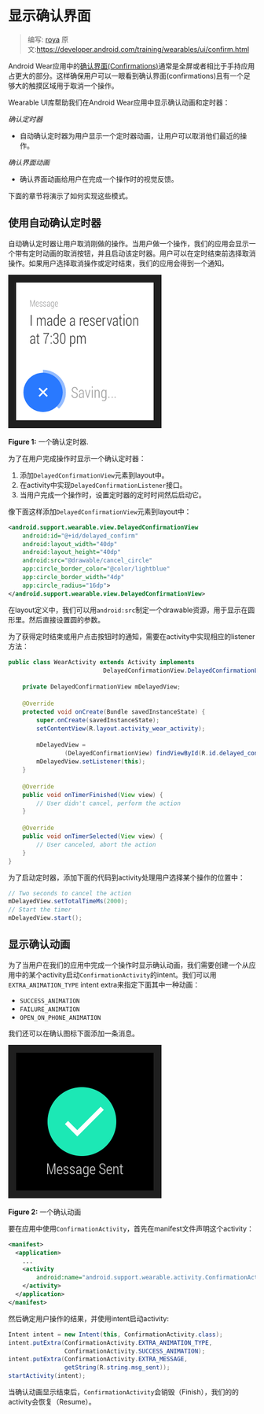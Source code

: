 # 显示确认界面

> 编写: [roya](https://github.com/RoyaAoki) 原文:<https://developer.android.com/training/wearables/ui/confirm.html>

Android Wear应用中的[确认界面(Confirmations)](https://developer.android.com/design/wear/patterns.html#Countdown)通常是全屏或者相比于手持应用占更大的部分。这样确保用户可以一眼看到确认界面(confirmations)且有一个足够大的触摸区域用于取消一个操作。

Wearable UI库帮助我们在Android Wear应用中显示确认动画和定时器：

*确认定时器*

* 自动确认定时器为用户显示一个定时器动画，让用户可以取消他们最近的操作。


*确认界面动画*

* 确认界面动画给用户在完成一个操作时的视觉反馈。

下面的章节将演示了如何实现这些模式。

## 使用自动确认定时器

自动确认定时器让用户取消刚做的操作。当用户做一个操作，我们的应用会显示一个带有定时动画的取消按钮，并且启动该定时器。用户可以在定时结束前选择取消操作。如果用户选择取消操作或定时结束，我们的应用会得到一个通知。

![](09_uilib.png)

**Figure 1:** 一个确认定时器.

为了在用户完成操作时显示一个确认定时器：

1. 添加`DelayedConfirmationView`元素到layout中。
2. 在activity中实现`DelayedConfirmationListener`接口。
3. 当用户完成一个操作时，设置定时器的定时时间然后启动它。

像下面这样添加`DelayedConfirmationView`元素到layout中：

```xml
<android.support.wearable.view.DelayedConfirmationView
    android:id="@+id/delayed_confirm"
    android:layout_width="40dp"
    android:layout_height="40dp"
    android:src="@drawable/cancel_circle"
    app:circle_border_color="@color/lightblue"
    app:circle_border_width="4dp"
    app:circle_radius="16dp">
</android.support.wearable.view.DelayedConfirmationView>
```
	
在layout定义中，我们可以用`android:src`制定一个drawable资源，用于显示在圆形里。然后直接设置圆的参数。

为了获得定时结束或用户点击按钮时的通知，需要在activity中实现相应的listener方法：

```java
public class WearActivity extends Activity implements
                           DelayedConfirmationView.DelayedConfirmationListener {

    private DelayedConfirmationView mDelayedView;

    @Override
    protected void onCreate(Bundle savedInstanceState) {
        super.onCreate(savedInstanceState);
        setContentView(R.layout.activity_wear_activity);

        mDelayedView =
                (DelayedConfirmationView) findViewById(R.id.delayed_confirm);
        mDelayedView.setListener(this);
    }

    @Override
    public void onTimerFinished(View view) {
        // User didn't cancel, perform the action
    }

    @Override
    public void onTimerSelected(View view) {
        // User canceled, abort the action
    }
}
```

为了启动定时器，添加下面的代码到activity处理用户选择某个操作的位置中：

```java
// Two seconds to cancel the action
mDelayedView.setTotalTimeMs(2000);
// Start the timer
mDelayedView.start();
```
	
## 显示确认动画

为了当用户在我们的应用中完成一个操作时显示确认动画，我们需要创建一个从应用中的某个activity启动`ConfirmationActivity`的intent。我们可以用`EXTRA_ANIMATION_TYPE` intent extra来指定下面其中一种动画：

* `SUCCESS_ANIMATION`
* `FAILURE_ANIMATION`
* `OPEN_ON_PHONE_ANIMATION`

我们还可以在确认图标下面添加一条消息。

![](08_uilib.png)

**Figure 2:** 一个确认动画

要在应用中使用`ConfirmationActivity`，首先在manifest文件声明这个activity：

```xml
<manifest>
  <application>
    ...
    <activity
        android:name="android.support.wearable.activity.ConfirmationActivity">
    </activity>
  </application>
</manifest>
```
	
然后确定用户操作的结果，并使用intent启动activity:

```java
Intent intent = new Intent(this, ConfirmationActivity.class);
intent.putExtra(ConfirmationActivity.EXTRA_ANIMATION_TYPE,
                ConfirmationActivity.SUCCESS_ANIMATION);
intent.putExtra(ConfirmationActivity.EXTRA_MESSAGE,
                getString(R.string.msg_sent));
startActivity(intent);
```

当确认动画显示结束后，`ConfirmationActivity`会销毁（Finish），我们的的activity会恢复（Resume）。